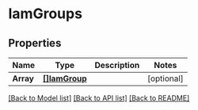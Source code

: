 # IamGroups

## Properties

Name | Type | Description | Notes
------------ | ------------- | ------------- | -------------
**Array** | [**[]IamGroup**](IAMGroup.md) |  | [optional] 

[[Back to Model list]](../README.md#documentation-for-models) [[Back to API list]](../README.md#documentation-for-api-endpoints) [[Back to README]](../README.md)


